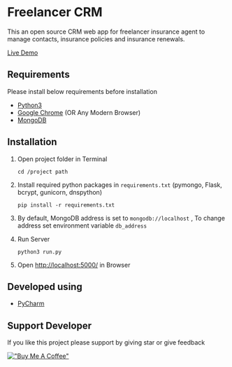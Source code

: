 # Freelancer CRM

This an open source CRM web app for freelancer insurance agent to manage contacts, insurance policies and insurance
renewals.

[Live Demo](https://freelancer-crm.herokuapp.com/)


## Requirements

Please install below requirements before installation

* [Python3](https://www.python.org/downloads/)
* [Google Chrome](https://www.google.com/chrome/) (OR Any Modern Browser)
* [MongoDB](https://www.mongodb.com/try/download/community)

## Installation

1. Open project folder in Terminal
    ```commandline
   cd /project path
   ```

1. Install required python packages in `requirements.txt` (pymongo, Flask, bcrypt, gunicorn, dnspython)

    ```commandline
   pip install -r requirements.txt
    ```

1. By default, MongoDB address is set to `mongodb://localhost` , To change address set environment variable `db_address`

1. Run Server
    ```commandline
   python3 run.py
   ```

1. Open [http://localhost:5000/](http://localhost:5000/) in Browser

## Developed using

* [PyCharm](https://www.jetbrains.com/pycharm/)

## Support Developer

If you like this project please support by giving star or give feedback

[!["Buy Me A Coffee"](https://www.buymeacoffee.com/assets/img/custom_images/yellow_img.png)](https://www.buymeacoffee.com/growupanand)

